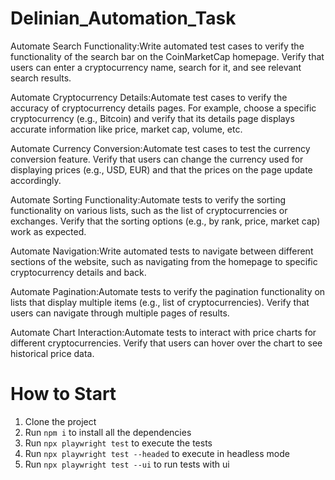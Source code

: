 # Delinian_Automation_Task

Automate Search Functionality:Write automated test cases to verify the functionality of the search bar on the CoinMarketCap homepage. Verify that users can enter a cryptocurrency name, search for it, and see relevant search results.

Automate Cryptocurrency Details:Automate test cases to verify the accuracy of cryptocurrency details pages. For example, choose a specific cryptocurrency (e.g., Bitcoin) and verify that its details page displays accurate information like price, market cap, volume, etc.

Automate Currency Conversion:Automate test cases to test the currency conversion feature. Verify that users can change the currency used for displaying prices (e.g., USD, EUR) and that the prices on the page update accordingly.

Automate Sorting Functionality:Automate tests to verify the sorting functionality on various lists, such as the list of cryptocurrencies or exchanges. Verify that the sorting options (e.g., by rank, price, market cap) work as expected.

Automate Navigation:Write automated tests to navigate between different sections of the website, such as navigating from the homepage to specific cryptocurrency details and back.

Automate Pagination:Automate tests to verify the pagination functionality on lists that display multiple items (e.g., list of cryptocurrencies). Verify that users can navigate through multiple pages of results.

Automate Chart Interaction:Automate tests to interact with price charts for different cryptocurrencies. Verify that users can hover over the chart to see historical price data.

# How to Start
1. Clone the project
2. Run `npm i` to install all the dependencies
3. Run `npx playwright test` to execute the tests
4. Run `npx playwright test --headed` to execute in headless mode
5. Run `npx playwright test --ui` to run tests with ui
